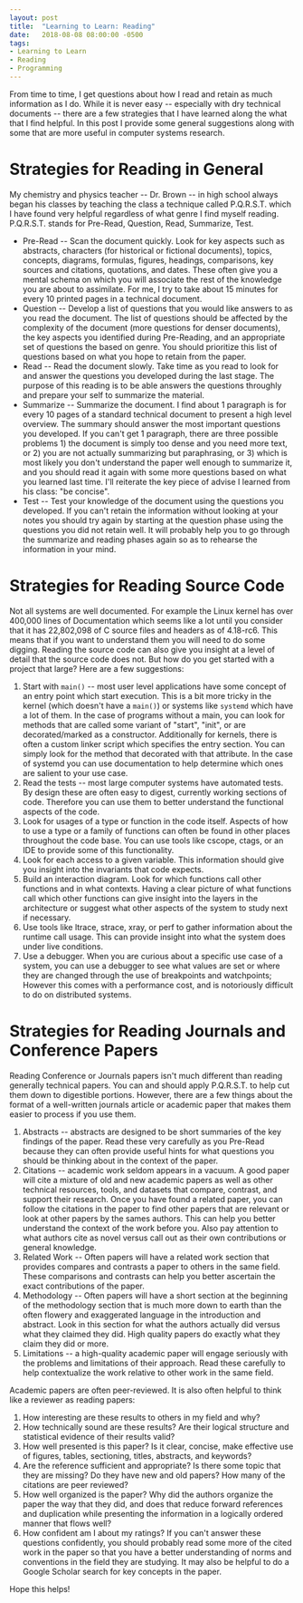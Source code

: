 ```yaml
---
layout: post
title:  "Learning to Learn: Reading"
date:   2018-08-08 08:00:00 -0500
tags: 
- Learning to Learn
- Reading
- Programming
---
```


From time to time, I get questions about how I read and retain as much information as I do.  While it is never easy -- especially with dry technical documents -- there are a few strategies that I have learned along the what that I find helpful.  In this post I provide some general suggestions along with some that are more useful in computer systems research.

# Strategies for Reading in General

My chemistry and physics teacher -- Dr. Brown -- in high school always began his classes by teaching the class a technique called P.Q.R.S.T. which I have found very helpful regardless of what genre I find myself reading. P.Q.R.S.T. stands for Pre-Read, Question, Read, Summarize, Test.

+	Pre-Read -- Scan the document quickly.  Look for key aspects such as abstracts, characters (for historical or fictional documents), topics, concepts, diagrams, formulas, figures, headings, comparisons, key sources and citations, quotations, and dates.  These often give you a mental schema on which you will associate the rest of the knowledge you are about to assimilate. For me, I try to take about 15 minutes for every 10 printed pages in a technical document.
+	Question -- Develop a list of questions that you would like answers to as you read the document.  The list of questions should be affected by the complexity of the document (more questions for denser documents), the key aspects you identified during Pre-Reading, and an appropriate set of questions the based on genre.  You should prioritize this list of questions based on what you hope to retain from the paper.
+	Read -- Read the document slowly.  Take time as you read to look for and answer the questions you developed during the last stage.  The purpose of this reading is to be able answers the questions throughly and prepare your self to summarize the material.
+	Summarize -- Summarize the document.  I find about 1 paragraph is for every 10 pages of a standard technical document to present a high level overview.  The summary should answer the most important questions you developed.  If you can't get 1 paragraph, there are three possible problems 1) the document is simply too dense and you need more text, or 2) you are not actually summarizing but paraphrasing, or 3) which is most likely you don't understand the paper well enough to summarize it, and you should read it again with some more questions based on what you learned last time.  I'll reiterate the key piece of advise I learned from his class: "be concise".
+ Test -- Test your knowledge of the document using the questions you developed.  If you can't retain the information without looking at your notes you should try again by starting at the question phase using the questions you did not retain well.  It will probably help you to go through the summarize and reading phases again so as to rehearse the information in your mind.

# Strategies for Reading Source Code

Not all systems are well documented.  For example the Linux kernel has over 400,000 lines of Documentation which seems like a lot until you consider that it has 22,802,098 of C source files and headers as of 4.18-rc6.  This means that if you want to understand them you will need to do some digging.  Reading the source code can also give you insight at a level of detail that the source code does not.  But how do you get started with a project that large?  Here are a few suggestions:

1.	Start with `main()` --  most user level applications have some concept of an entry point which start execution.  This is a bit more tricky in the kernel (which doesn't have a `main()`) or systems like `systemd` which have a lot of them. In the case of programs without a main, you can look for methods that are called some variant of "start", "init", or are decorated/marked as a constructor.  Additionally for kernels, there is often a custom linker script which specifies the entry section.  You can simply look for the method that decorated with that attribute.  In the case of systemd you can use documentation to help determine which ones are salient to your use case.
2. Read the tests -- most large computer systems have automated tests.  By design these are often easy to digest, currently working sections of code.  Therefore you can use them to better understand the functional aspects of the code.
3. Look for usages of a type or function in the code itself.  Aspects of how to use a type or a family of functions can often be found in other places throughout the code base.  You can use tools like cscope, ctags, or an IDE to provide some of this functionality.
4. Look for each access to a given variable.  This information should give you insight into the invariants that code expects.
5. Build an interaction diagram.  Look for which functions call other functions and in what contexts.  Having a clear picture of what functions call which other functions can give insight into the layers in the architecture or suggest what other aspects of the system to study next if necessary.
6. Use tools like ltrace, strace, xray, or perf to gather information about the runtime call usage.  This can provide insight into what the system does under live conditions.
7. Use a debugger. When you are curious about a specific use case of a system, you can use a debugger to see what values are set or where they are changed through the use of breakpoints and watchpoints; However this comes with a performance cost, and is notoriously difficult to do on distributed systems.

# Strategies for Reading Journals and Conference Papers

Reading Conference or Journals papers isn't much different than reading generally technical papers.
You can and should apply P.Q.R.S.T. to help cut them down to digestible portions.
However, there are a few things about the format of a well-written journals article or academic paper that makes them easier to process if you use them.

1.	Abstracts -- abstracts are designed to be short summaries of the key findings of the paper.  Read these very carefully as you Pre-Read because they can often provide useful hints for what questions you should be thinking about in the context of the paper.
2.	Citations -- academic work seldom appears in a vacuum.  A good paper will cite a mixture of old and new academic papers as well as other technical resources, tools, and datasets that compare, contrast, and support their research.  Once you have found a related paper, you can follow the citations in the paper to find other papers that are relevant or look at other papers by the sames authors.  This can help you better understand the context of the work before you.  Also pay attention to what authors cite as novel versus call out as their own contributions or general knowledge.
3.	Related Work -- Often papers will have a related work section that provides compares and contrasts a paper to others in the same field.  These comparisons and contrasts can help you better ascertain the exact contributions of the paper.
4.	Methodology --  Often papers will have a short section at the beginning of the methodology section that is much more down to earth than the often flowery and exaggerated language in the introduction and abstract.  Look in this section for what the authors actually did versus what they claimed they did.  High quality papers do exactly what they claim they did or more.
5.	Limitations -- a high-quality academic paper will engage seriously with the problems and limitations of their approach.  Read these carefully to help contextualize the work relative to other work in the same field.

Academic papers are often peer-reviewed.  It is also often helpful to think like a reviewer as reading papers:

1.	How interesting are these results to others in my field and why?
2.	How technically sound are these results?  Are their logical structure and statistical evidence of their results valid?
3.	How well presented is this paper? Is it clear, concise, make effective use of figures, tables, sectioning, titles, abstracts, and keywords?
4.	Are the reference sufficient and appropriate?  Is there some topic that they are missing? Do they have new and old papers?  How many of the citations are peer reviewed?
5.	How well organized is the paper?  Why did the authors organize the paper the way that they did, and does that reduce forward references and  duplication while presenting the information in a logically ordered manner that flows well?
6.	How confident am I about my ratings?  If you can't answer these questions confidently, you should probably read some more of the cited work in the paper so that you have a better understanding of norms and conventions in the field they are studying.  It may also be helpful to do a Google Scholar search for key concepts in the paper.



Hope this helps!
